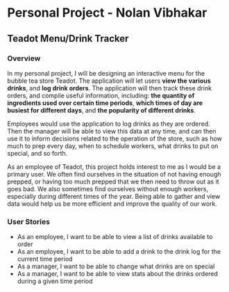 # Personal Project - Nolan Vibhakar

## Teadot Menu/Drink Tracker

### Overview

In my personal project, I will be designing an interactive menu for the bubble tea store Teadot. The application
will let users **view the various drinks**, and **log drink orders**. The application will then track these drink
orders, and compile useful information, including: **the quantity of ingredients used over certain time periods**,
**which times of day are busiest for different days**, and **the popularity of different drinks**.

Employees would use the application to log drinks as they are ordered. Then the manager will be able to view this
data at any time, and can then use it to inform decisions related to the operation of the store, such as how much
to prep every day, when to schedule workers, what drinks to put on special, and so forth.

As an employee of Teadot, this project holds interest to me as I would be a primary user. We often find ourselves
in the situation of not having enough prepped, or having too much prepped that we then need to throw out as it
goes bad. We also sometimes find ourselves without enough workers, especially during different times of the year.
Being able to gather and view data would help us be more efficient and improve the quality of our work.

### User Stories
- As an employee, I want to be able to view a list of drinks available to order
- As an employee, I want to be able to add a drink to the drink log for the current time period
- As a manager, I want to be able to change what drinks are on special
- As a manager, I want to be able to view stats about the drinks ordered during a given time period

